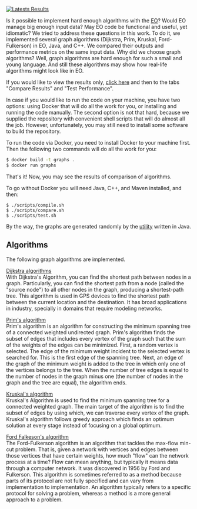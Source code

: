 [![Latests Results](https://github.com/HSE-Eolang/eo_graphs/actions/workflows/run-tests.yml/badge.svg)](https://github.com/HSE-Eolang/eo_graphs/actions/workflows/run-tests.yml) 

Is it possible to implement hard enough algorithms with the [EO](https://github.com/cqfn/eo)? Would EO manage big enough input data? May EO code be functional and useful, yet idiomatic? We tried to address these questions in this work. To do it, we implemented several graph algorithms (Dijkstra, Prim, Kruskal, Ford-Fulkerson) in EO, Java, and C++. We compared their outputs and performance metrics on the same input data. Why did we choose graph algorithms? Well, graph algorithms are hard enough for such a small and young language. And still these algorithms may show how real-life algorithms might look like in EO.

If you would like to view the results only, [click here](https://github.com/HSE-Eolang/eo_graphs/actions/workflows/run-tests.yml) and then to the tabs "Compare Results" and "Test Performance".

In case if you would like to run the code on your machine, you have two options: using Docker that will do all the work for you, or installing and running the code manually. The second option is not that hard, because we supplied the repository with convenient shell scripts that will do almost all the job. However, unfortunately, you may still need to install some software to build the repository. 

To run the code via Docker, you need to install Docker to your machine first. Then the following two commands will do all the work for you:

```bash
$ docker build -t graphs .
$ docker run graphs
```

That's it! Now, you may see the results of comparison of algorithms. 

To go without Docker you will need Java, C++, and Maven installed, and then:

```
$ ./scripts/compile.sh
$ ./scripts/compare.sh
$ ./scripts/test.sh
```

By the way, the graphs are generated randomly by the [utility](https://github.com/HSE-Eolang/eo_graphs/blob/master/src/main/java/ru/hse/eo_graphs/GraphGenerator.java) written in Java.

## Algorithms 

The following graph algorithms are implemented.

[Dijkstra algorithms](https://www.freecodecamp.org/news/dijkstras-shortest-path-algorithm-visual-introduction/)
<br/>
With Dijkstra's Algorithm, you can find the shortest path between nodes in a graph. Particularly, you can find the shortest path from a node (called the "source node") to all other nodes in the graph, producing a shortest-path tree.
This algorithm is used in GPS devices to find the shortest path between the current location and the destination. It has broad applications in industry, specially in domains that require modeling networks.

[Prim's algorithm](https://www.geeksforgeeks.org/prims-minimum-spanning-tree-mst-greedy-algo-5/)
<br/>
Prim's algorithm is an algorithm for constructing the minimum spanning tree of a connected weighted undirected graph. Prim's algorithm finds the subset of edges that includes every vertex of the graph such that the sum of the weights of the edges can be minimized.
First, a random vertex is selected. The edge of the minimum weight incident to the selected vertex is searched for. This is the first edge of the spanning tree.
Next, an edge of the graph of the minimum weight is added to the tree in which only one of the vertices belongs to the tree.
When the number of tree edges is equal to the number of nodes in the graph minus one (the number of nodes in the graph and the tree are equal), the algorithm ends.

[Kruskal's algorithm](https://www.geeksforgeeks.org/kruskals-minimum-spanning-tree-algorithm-greedy-algo-2/)
<br/>
Kruskal's Algorithm is used to find the minimum spanning tree for a connected weighted graph. The main target of the algorithm is to find the subset of edges by using which, we can traverse every vertex of the graph. Kruskal's algorithm follows greedy approach which finds an optimum solution at every stage instead of focusing on a global optimum.

[Ford Falkeson's algorithm](https://www.geeksforgeeks.org/ford-fulkerson-algorithm-for-maximum-flow-problem/)
<br/>
The Ford-Fulkerson algorithm is an algorithm that tackles the max-flow min-cut problem. That is, given a network with vertices and edges between those vertices that have certain weights, how much "flow" can the network process at a time? Flow can mean anything, but typically it means data through a computer network.
It was discovered in 1956 by Ford and Fulkerson. This algorithm is sometimes referred to as a method because parts of its protocol are not fully specified and can vary from implementation to implementation. An algorithm typically refers to a specific protocol for solving a problem, whereas a method is a more general approach to a problem.
